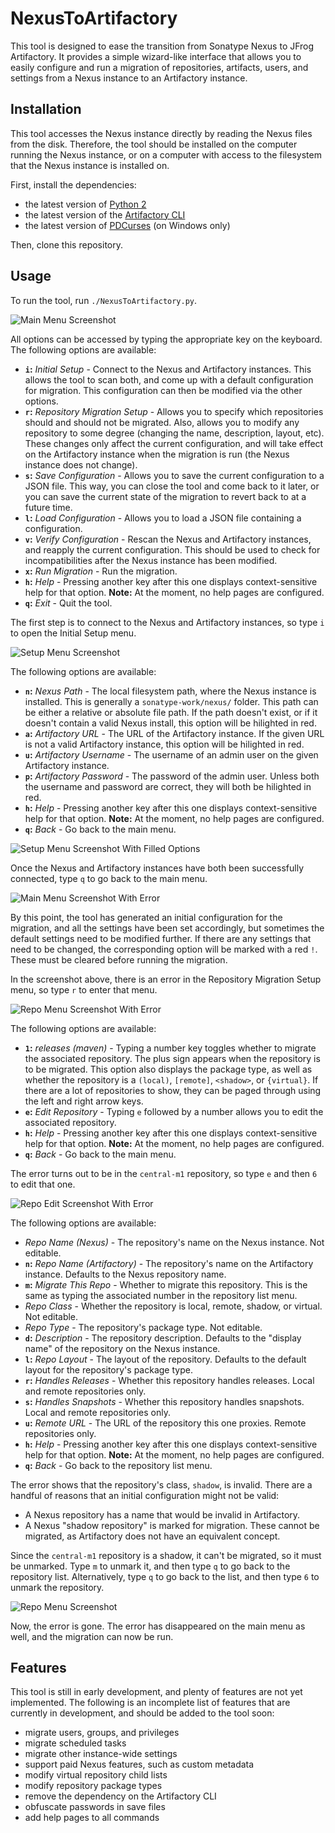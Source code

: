 NexusToArtifactory
==================

This tool is designed to ease the transition from Sonatype Nexus to JFrog
Artifactory. It provides a simple wizard-like interface that allows you to
easily configure and run a migration of repositories, artifacts, users, and
settings from a Nexus instance to an Artifactory instance.

Installation
------------

This tool accesses the Nexus instance directly by reading the Nexus files from
the disk. Therefore, the tool should be installed on the computer running the
Nexus instance, or on a computer with access to the filesystem that the Nexus
instance is installed on.

First, install the dependencies:
- the latest version of [Python 2][]
- the latest version of the [Artifactory CLI][]
- the latest version of [PDCurses][] (on Windows only)

[Python 2]:        https://www.python.org/downloads/
[Artifactory CLI]: https://bintray.com/jfrog/artifactory-cli-go/
[PDCurses]:        http://pdcurses.sourceforge.net/

Then, clone this repository.

Usage
-----

To run the tool, run `./NexusToArtifactory.py`.

![Main Menu Screenshot](doc/mainMenu.png)

All options can be accessed by typing the appropriate key on the keyboard. The
following options are available:
- **`i`:** *Initial Setup* - Connect to the Nexus and Artifactory instances.
  This allows the tool to scan both, and come up with a default configuration
  for migration. This configuration can then be modified via the other options.
- **`r`:** *Repository Migration Setup* - Allows you to specify which
  repositories should and should not be migrated. Also, allows you to modify any
  repository to some degree (changing the name, description, layout, etc). These
  changes only affect the current configuration, and will take effect on the
  Artifactory instance when the migration is run (the Nexus instance does not
  change).
- **`s`:** *Save Configuration* - Allows you to save the current configuration
  to a JSON file. This way, you can close the tool and come back to it later, or
  you can save the current state of the migration to revert back to at a future
  time.
- **`l`:** *Load Configuration* - Allows you to load a JSON file containing a
  configuration.
- **`v`:** *Verify Configuration* - Rescan the Nexus and Artifactory instances,
  and reapply the current configuration. This should be used to check for
  incompatibilities after the Nexus instance has been modified.
- **`x`:** *Run Migration* - Run the migration.
- **`h`:** *Help* - Pressing another key after this one displays
  context-sensitive help for that option. **Note:** At the moment, no help pages
  are configured.
- **`q`:** *Exit* - Quit the tool.

The first step is to connect to the Nexus and Artifactory instances, so type `i`
to open the Initial Setup menu.

![Setup Menu Screenshot](doc/setupMenu.png)

The following options are available:
- **`n`:** *Nexus Path* - The local filesystem path, where the Nexus instance is
  installed. This is generally a `sonatype-work/nexus/` folder. This path can be
  either a relative or absolute file path. If the path doesn't exist, or if it
  doesn't contain a valid Nexus install, this option will be hilighted in red.
- **`a`:** *Artifactory URL* - The URL of the Artifactory instance. If the given
  URL is not a valid Artifactory instance, this option will be hilighted in red.
- **`u`:** *Artifactory Username* - The username of an admin user on the given
  Artifactory instance.
- **`p`:** *Artifactory Password* - The password of the admin user. Unless both
  the username and password are correct, they will both be hilighted in red.
- **`h`:** *Help* - Pressing another key after this one displays
  context-sensitive help for that option. **Note:** At the moment, no help pages
  are configured.
- **`q`:** *Back* - Go back to the main menu.

![Setup Menu Screenshot With Filled Options](doc/setupFilled.png)

Once the Nexus and Artifactory instances have both been successfully connected,
type `q` to go back to the main menu.

![Main Menu Screenshot With Error](doc/mainErr.png)

By this point, the tool has generated an initial configuration for the
migration, and all the settings have been set accordingly, but sometimes the
default settings need to be modified further. If there are any settings that
need to be changed, the corresponding option will be marked with a red `!`.
These must be cleared before running the migration.

In the screenshot above, there is an error in the Repository Migration Setup
menu, so type `r` to enter that menu.

![Repo Menu Screenshot With Error](doc/reposErr.png)

The following options are available:
- **`1`:** *releases (maven)* - Typing a number key toggles whether to migrate
  the associated repository. The plus sign appears when the repository is to be
  migrated. This option also displays the package type, as well as whether the
  repository is a `(local)`, `[remote]`, `<shadow>`, or `{virtual}`. If there
  are a lot of repositories to show, they can be paged through using the left
  and right arrow keys.
- **`e`:** *Edit Repository* - Typing `e` followed by a number allows you to
  edit the associated repository.
- **`h`:** *Help* - Pressing another key after this one displays
  context-sensitive help for that option. **Note:** At the moment, no help pages
  are configured.
- **`q`:** *Back* - Go back to the main menu.

The error turns out to be in the `central-m1` repository, so type `e` and then
`6` to edit that one.

![Repo Edit Screenshot With Error](doc/repoErr.png)

The following options are available:
- *Repo Name (Nexus)* - The repository's name on the Nexus instance. Not
  editable.
- **`n`:** *Repo Name (Artifactory)* - The repository's name on the Artifactory
  instance. Defaults to the Nexus repository name.
- **`m`:** *Migrate This Repo* - Whether to migrate this repository. This is the
  same as typing the associated number in the repository list menu.
- *Repo Class* - Whether the repository is local, remote, shadow, or virtual.
  Not editable.
- *Repo Type* - The repository's package type. Not editable.
- **`d`:** *Description* - The repository description. Defaults to the "display
  name" of the repository on the Nexus instance.
- **`l`:** *Repo Layout* - The layout of the repository. Defaults to the default
  layout for the repository's package type.
- **`r`:** *Handles Releases* - Whether this repository handles releases. Local
  and remote repositories only.
- **`s`:** *Handles Snapshots* - Whether this repository handles snapshots.
  Local and remote repositories only.
- **`u`:** *Remote URL* - The URL of the repository this one proxies. Remote
  repositories only.
- **`h`:** *Help* - Pressing another key after this one displays
  context-sensitive help for that option. **Note:** At the moment, no help pages
  are configured.
- **`q`:** *Back* - Go back to the repository list menu.

The error shows that the repository's class, `shadow`, is invalid. There are a
handful of reasons that an initial configuration might not be valid:
- A Nexus repository has a name that would be invalid in Artifactory.
- A Nexus "shadow repository" is marked for migration. These cannot be migrated,
  as Artifactory does not have an equivalent concept.

Since the `central-m1` repository is a shadow, it can't be migrated, so it must
be unmarked. Type `m` to unmark it, and then type `q` to go back to the
repository list. Alternatively, type `q` to go back to the list, and then type
`6` to unmark the repository.

![Repo Menu Screenshot](doc/repos.png)

Now, the error is gone. The error has disappeared on the main menu as well, and
the migration can now be run.

Features
--------

This tool is still in early development, and plenty of features are not yet
implemented. The following is an incomplete list of features that are currently
in development, and should be added to the tool soon:
- migrate users, groups, and privileges
- migrate scheduled tasks
- migrate other instance-wide settings
- support paid Nexus features, such as custom metadata
- modify virtual repository child lists
- modify repository package types
- remove the dependency on the Artifactory CLI
- obfuscate passwords in save files
- add help pages to all commands

